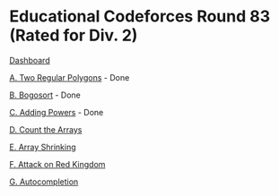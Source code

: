 # Educational Codeforces Round 83 (Rated for Div. 2)

[Dashboard](https://codeforces.com/contest/1312)

[A. Two Regular Polygons](https://codeforces.com/contest/1312/problem/A) - Done

[B. Bogosort](https://codeforces.com/contest/1312/problem/B) - Done

[C. Adding Powers](https://codeforces.com/contest/1312/problem/C) - Done

[D. Count the Arrays](https://codeforces.com/contest/1312/problem/D)

[E. Array Shrinking](https://codeforces.com/contest/1312/problem/E)

[F. Attack on Red Kingdom](https://codeforces.com/contest/1312/problem/F)

[G. Autocompletion](https://codeforces.com/contest/1312/problem/G)
